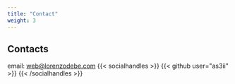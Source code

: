 ```yaml
---
title: "Contact"
weight: 3
---
```


## Contacts

email: web@lorenzodebe.com
{{< socialhandles >}}
    {{< github user="as3ii" >}}
{{< /socialhandles >}}
